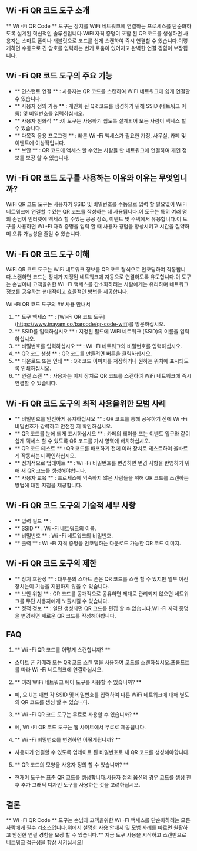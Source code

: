 ## Wi -Fi QR 코드 도구 소개

** Wi -Fi QR Code ** 도구는 장치를 WiFi 네트워크에 연결하는 프로세스를 단순화하도록 설계된 혁신적인 솔루션입니다.WiFi 자격 증명이 포함 된 QR 코드를 생성하면 사용자는 스마트 폰이나 태블릿으로 코드를 쉽게 스캔하여 즉시 연결할 수 있습니다.이렇게하면 수동으로 긴 암호를 입력하는 번거 로움이 없어지고 완벽한 연결 경험이 보장됩니다.

## Wi -Fi QR 코드 도구의 주요 기능

- ** 인스턴트 연결 ** : 사용자는 QR 코드를 스캔하여 WIFI 네트워크에 쉽게 연결할 수 있습니다.
- ** 사용자 정의 가능 ** : 개인화 된 QR 코드를 생성하기 위해 SSID (네트워크 이름) 및 비밀번호를 입력하십시오.
- ** 사용자 친화적 ** :이 도구는 사용하기 쉽도록 설계되어 모든 사람이 액세스 할 수 있습니다.
- ** 다목적 응용 프로그램 ** : 빠른 Wi -Fi 액세스가 필요한 가정, 사무실, 카페 및 이벤트에 이상적입니다.
- ** 보안 ** : QR 코드에 액세스 할 수있는 사람들 만 네트워크에 연결하여 개인 정보를 보장 할 수 있습니다.

## Wi -Fi QR 코드 도구를 사용하는 이유와 이유는 무엇입니까?

WiFi QR 코드 도구는 사용자가 SSID 및 비밀번호를 수동으로 입력 할 필요없이 WiFi 네트워크에 연결할 수있는 QR 코드를 작성하는 데 사용됩니다.이 도구는 특히 여러 명의 손님이 인터넷에 액세스 할 수있는 공공 장소, 이벤트 및 주택에서 유용합니다.이 도구를 사용하면 Wi -Fi 자격 증명을 입력 할 때 사용자 경험을 향상시키고 시간을 절약하며 오류 가능성을 줄일 수 있습니다.

## Wi -Fi QR 코드 도구 이해

WiFi QR 코드 도구는 WiFi 네트워크 정보를 QR 코드 형식으로 인코딩하여 작동합니다.스캔하면 코드는 장치가 지정된 네트워크에 자동으로 연결하도록 유도합니다.이 도구는 손님이나 고객을위한 Wi -Fi 액세스를 간소화하려는 사람에게는 유리하며 네트워크 정보를 공유하는 현대적이고 효율적인 방법을 제공합니다.

Wi -Fi QR 코드 도구의 ## 사용 안내서

1. ** 도구 액세스 ** : [Wi-Fi QR 코드 도구] (https://www.inayam.co/barcode/qr-code-wifi)를 방문하십시오.
2. ** SSID를 입력하십시오 ** : 지정된 필드에 WiFi 네트워크 (SSID)의 이름을 입력하십시오.
3. ** 비밀번호를 입력하십시오 ** : Wi -Fi 네트워크의 비밀번호를 입력하십시오.
4. ** QR 코드 생성 ** : QR 코드를 만들려면 버튼을 클릭하십시오.
5. ** 다운로드 또는 인쇄 ** : QR 코드 이미지를 저장하거나 원하는 위치에 표시되도록 인쇄하십시오.
6. ** 연결 스캔 ** : 사용자는 이제 장치로 QR 코드를 스캔하여 WiFi 네트워크에 즉시 연결할 수 있습니다.

## Wi -Fi QR 코드 도구의 최적 사용을위한 모범 사례

- ** 비밀번호를 안전하게 유지하십시오 ** : QR 코드를 통해 공유하기 전에 Wi -Fi 비밀번호가 강력하고 안전한 지 확인하십시오.
- ** QR 코드를 눈에 띄게 표시하십시오 ** : 카페의 테이블 또는 이벤트 입구와 같이 쉽게 액세스 할 수 있도록 QR 코드를 가시 영역에 배치하십시오.
- ** QR 코드 테스트 ** : QR 코드를 배포하기 전에 여러 장치로 테스트하여 올바르게 작동하는지 확인하십시오.
- ** 정기적으로 업데이트 ** : Wi -Fi 비밀번호를 변경하면 변경 사항을 반영하기 위해 새 QR 코드를 생성해야합니다.
- ** 사용자 교육 ** : 프로세스에 익숙하지 않은 사람들을 위해 QR 코드를 스캔하는 방법에 대한 지침을 제공합니다.

## Wi -Fi QR 코드 도구의 기술적 세부 사항

- ** 입력 필드 ** :
- ** SSID ** : Wi -Fi 네트워크의 이름.
- ** 비밀번호 ** : Wi -Fi 네트워크의 비밀번호.
- ** 출력 ** : Wi -Fi 자격 증명을 인코딩하는 다운로드 가능한 QR 코드 이미지.

## Wi -Fi QR 코드 도구의 제한

- ** 장치 호환성 ** : 대부분의 스마트 폰은 QR 코드를 스캔 할 수 있지만 일부 이전 장치는이 기능을 지원하지 않을 수 있습니다.
- ** 보안 위험 ** : QR 코드를 공개적으로 공유하면 제대로 관리되지 않으면 네트워크를 무단 사용자에게 노출시킬 수 있습니다.
- ** 정적 정보 ** : 일단 생성되면 QR 코드를 편집 할 수 없습니다.Wi -Fi 자격 증명을 변경하면 새로운 QR 코드를 작성해야합니다.

## FAQ

1. ** Wi -Fi QR 코드를 어떻게 스캔합니까? **
- 스마트 폰 카메라 또는 QR 코드 스캔 앱을 사용하여 코드를 스캔하십시오.프롬프트를 따라 Wi -Fi 네트워크에 연결하십시오.

2. ** 여러 WiFi 네트워크 에이 도구를 사용할 수 있습니까? **
- 예, 요 U는 매번 각 SSID 및 비밀번호를 입력하여 다른 WiFi 네트워크에 대해 별도의 QR 코드를 생성 할 수 있습니다.

3. ** Wi -Fi QR 코드 도구는 무료로 사용할 수 있습니까? **
- 예, Wi -Fi QR 코드 도구는 웹 사이트에서 무료로 제공됩니다.

4. ** Wi -Fi 비밀번호를 변경하면 어떻게됩니까? **
- 사용자가 연결할 수 있도록 업데이트 된 비밀번호로 새 QR 코드를 생성해야합니다.

5. ** QR 코드의 모양을 사용자 정의 할 수 있습니까? **
- 현재이 도구는 표준 QR 코드를 생성합니다.사용자 정의 옵션의 경우 코드를 생성 한 후 추가 그래픽 디자인 도구를 사용하는 것을 고려하십시오.

## 결론

** Wi -Fi QR Code ** 도구는 손님과 고객을위한 Wi -Fi 액세스를 단순화하려는 모든 사람에게 필수 리소스입니다.위에서 설명한 사용 안내서 및 모범 사례를 따르면 원활하고 안전한 연결 경험을 보장 할 수 있습니다.** 지금 도구 사용을 시작하고 스캔만으로 네트워크 접근성을 향상 시키십시오!